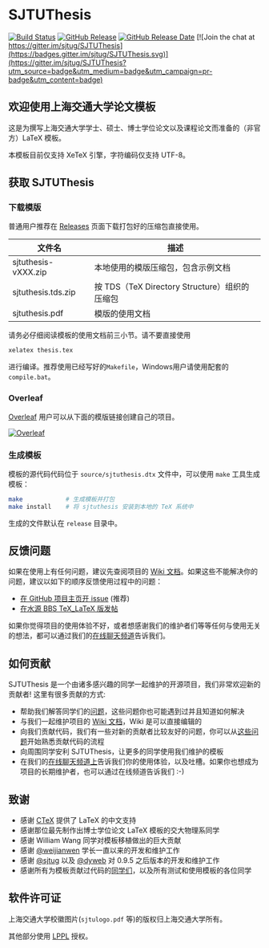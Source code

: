 # SJTUThesis

[![Build Status](https://travis-ci.org/sjtug/SJTUThesis.svg?branch=master)](https://travis-ci.org/sjtug/SJTUThesis)
[![GitHub Release](https://img.shields.io/github/release/sjtug/SJTUThesis.svg)](https://github.com/sjtug/SJTUThesis/releases)
[![GitHub Release Date](https://img.shields.io/github/release-date/sjtug/SJTUThesis.svg)](https://github.com/sjtug/SJTUThesis/releases)
[![Join the chat at https://gitter.im/sjtug/SJTUThesis](https://badges.gitter.im/sjtug/SJTUThesis.svg)](https://gitter.im/sjtug/SJTUThesis?utm_source=badge&utm_medium=badge&utm_campaign=pr-badge&utm_content=badge)

## 欢迎使用上海交通大学论文模板

这是为撰写上海交通大学学士、硕士、博士学位论文以及课程论文而准备的（非官方）LaTeX 模板。

本模板目前仅支持 XeTeX 引擎，字符编码仅支持 UTF-8。

## 获取 SJTUThesis

### 下载模版

普通用户推荐在 [Releases](https://github.com/sjtug/SJTUThesis/releases) 页面下载打包好的压缩包直接使用。

| 文件名 | 描述 |
| --- | --- |
| sjtuthesis-vXXX.zip | 本地使用的模版压缩包，包含示例文档 |
| sjtuthesis.tds.zip | 按 TDS（TeX Directory Structure）组织的压缩包 |
| sjtuthesis.pdf | 模版的使用文档 |

请务必仔细阅读模板的使用文档前三小节。请不要直接使用

```bash
xelatex thesis.tex
```

进行编译。推荐使用已经写好的`Makefile`，Windows用户请使用配套的
`compile.bat`。

### Overleaf

[Overleaf](https://www.overleaf.com?r=b3b31f49&rm=d&rs=b) 用户可以从下面的模版链接创建自己的项目。

[![Overleaf](https://img.shields.io/badge/overleaf-sjtuthesis-green.svg)](https://www.overleaf.com/latex/templates/sjtuthesis-latex-thesis-template-for-shanghai-jiao-tong-university/spmggcjfshrb?r=b3b31f49&rm=d&rs=b) 

### 生成模板

模板的源代码代码位于 `source/sjtuthesis.dtx` 文件中，可以使用 `make` 工具生成模板：

```bash
make            # 生成模板并打包
make install    # 将 sjtuthesis 安装到本地的 TeX 系统中
```

生成的文件默认在 `release` 目录中。

## 反馈问题

如果在使用上有任何问题，建议先查阅项目的 [Wiki 文档](https://github.com/sjtug/SJTUThesis/wiki)。如果这些不能解决你的问题，建议以如下的顺序反馈使用过程中的问题：

* [在 GitHub 项目主页开 issue](https://github.com/sjtug/SJTUThesis/issues) (推荐)
* [在水源 BBS TeX_LaTeX 版发帖](https://bbs.sjtu.edu.cn/bbsdoc?board=TeX_LaTeX)

如果你觉得项目的使用体验不好，或者想感谢我们的维护者们等等任何与使用无关的想法，都可以通过我们的[在线聊天频道](https://gitter.im/sjtug/SJTUThesis)告诉我们。

## 如何贡献

SJTUThesis 是一个由诸多感兴趣的同学一起维护的开源项目，我们非常欢迎新的贡献者! 这里有很多贡献的方式:

* 帮助我们解答同学们的[问题](https://github.com/sjtug/SJTUThesis/issues?utf8=%E2%9C%93&q=is%3Aissue+is%3Aopen+label%3Atype%2Fquestion+)，这些问题你也可能遇到过并且知道如何解决
* 与我们一起维护项目的 [Wiki 文档](https://github.com/sjtug/SJTUThesis/wiki)，Wiki 是可以直接编辑的
* 向我们贡献代码，我们有一些对新的贡献者比较友好的问题，你可以从[这些问题](https://github.com/sjtug/SJTUThesis/issues?q=is%3Aissue+is%3Aopen+label%3Agood-first-issue)开始熟悉贡献代码的流程
* 向周围同学安利 SJTUThesis，让更多的同学使用我们维护的模板
* 在我们的[在线聊天频道上](https://gitter.im/sjtug/SJTUThesis)告诉我们你的使用体验，以及吐槽。如果你也想成为项目的长期维护者，也可以通过在线频道告诉我们 :-)

## 致谢

* 感谢 [CTeX](http://www.ctex.org/HomePage) 提供了 LaTeX 的中文支持
* 感谢那位最先制作出博士学位论文 LaTeX 模板的交大物理系同学
* 感谢 William Wang 同学对模板移植做出的巨大贡献
* 感谢 [@weijianwen](https://github.com/weijianwen) 学长一直以来的开发和维护工作
* 感谢 [@sjtug](https://github.com/sjtug) 以及 [@dyweb](https://github.com/dyweb) 对 0.9.5 之后版本的开发和维护工作
* 感谢所有为模板贡献过代码的[同学们](https://github.com/sjtug/SJTUThesis/graphs/contributors)，以及所有测试和使用模板的各位同学

## 软件许可证

上海交通大学校徽图片(`sjtulogo.pdf` 等)的版权归上海交通大学所有。

其他部分使用 [LPPL](LICENSE) 授权。
